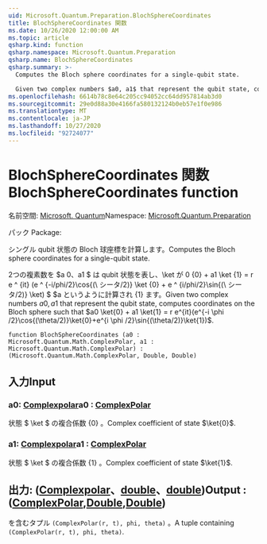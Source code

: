 ```yaml
---
uid: Microsoft.Quantum.Preparation.BlochSphereCoordinates
title: BlochSphereCoordinates 関数
ms.date: 10/26/2020 12:00:00 AM
ms.topic: article
qsharp.kind: function
qsharp.namespace: Microsoft.Quantum.Preparation
qsharp.name: BlochSphereCoordinates
qsharp.summary: >-
  Computes the Bloch sphere coordinates for a single-qubit state.

  Given two complex numbers $a0, a1$ that represent the qubit state, computes coordinates on the Bloch sphere such that $a0 \ket{0} + a1 \ket{1} = r e^{it}(e^{-i \phi /2}\cos{(\theta/2)}\ket{0}+e^{i \phi /2}\sin{(\theta/2)}\ket{1})$.
ms.openlocfilehash: 6614b78c8e64c205cc94052cc64dd957814ab3d0
ms.sourcegitcommit: 29e0d88a30e4166fa580132124b0eb57e1f0e986
ms.translationtype: MT
ms.contentlocale: ja-JP
ms.lasthandoff: 10/27/2020
ms.locfileid: "92724077"
---
```

# <a name="blochspherecoordinates-function"></a><span data-ttu-id="7b6bd-102">BlochSphereCoordinates 関数</span><span class="sxs-lookup"><span data-stu-id="7b6bd-102">BlochSphereCoordinates function</span></span>

<span data-ttu-id="7b6bd-103">名前空間: [Microsoft. Quantum](xref:Microsoft.Quantum.Preparation)</span><span class="sxs-lookup"><span data-stu-id="7b6bd-103">Namespace: [Microsoft.Quantum.Preparation](xref:Microsoft.Quantum.Preparation)</span></span>

<span data-ttu-id="7b6bd-104">パック [](https://nuget.org/packages/)</span><span class="sxs-lookup"><span data-stu-id="7b6bd-104">Package: [](https://nuget.org/packages/)</span></span>


<span data-ttu-id="7b6bd-105">シングル qubit 状態の Bloch 球座標を計算します。</span><span class="sxs-lookup"><span data-stu-id="7b6bd-105">Computes the Bloch sphere coordinates for a single-qubit state.</span></span>

<span data-ttu-id="7b6bd-106">2つの複素数を $a 0、a1 $ は qubit 状態を表し、\ket が 0 {0} + a1 \ket {1} = r e ^ {it} (e ^ {-i/phi/2}\cos{(\ シータ/2)} \ket {0} + e ^ {i/phi/2}\sin{(\ シータ/2)} \ket) $ $a というように計算され {1} ます。</span><span class="sxs-lookup"><span data-stu-id="7b6bd-106">Given two complex numbers $a0, a1$ that represent the qubit state, computes coordinates on the Bloch sphere such that $a0 \ket{0} + a1 \ket{1} = r e^{it}(e^{-i \phi /2}\cos{(\theta/2)}\ket{0}+e^{i \phi /2}\sin{(\theta/2)}\ket{1})$.</span></span>

```qsharp
function BlochSphereCoordinates (a0 : Microsoft.Quantum.Math.ComplexPolar, a1 : Microsoft.Quantum.Math.ComplexPolar) : (Microsoft.Quantum.Math.ComplexPolar, Double, Double)
```


## <a name="input"></a><span data-ttu-id="7b6bd-107">入力</span><span class="sxs-lookup"><span data-stu-id="7b6bd-107">Input</span></span>

### <a name="a0--complexpolar"></a><span data-ttu-id="7b6bd-108">a0: [Complexpolar](xref:Microsoft.Quantum.Math.ComplexPolar)</span><span class="sxs-lookup"><span data-stu-id="7b6bd-108">a0 : [ComplexPolar](xref:Microsoft.Quantum.Math.ComplexPolar)</span></span>

<span data-ttu-id="7b6bd-109">状態 $ \ket $ の複合係数 {0} 。</span><span class="sxs-lookup"><span data-stu-id="7b6bd-109">Complex coefficient of state $\ket{0}$.</span></span>


### <a name="a1--complexpolar"></a><span data-ttu-id="7b6bd-110">a1: [Complexpolar](xref:Microsoft.Quantum.Math.ComplexPolar)</span><span class="sxs-lookup"><span data-stu-id="7b6bd-110">a1 : [ComplexPolar](xref:Microsoft.Quantum.Math.ComplexPolar)</span></span>

<span data-ttu-id="7b6bd-111">状態 $ \ket $ の複合係数 {1} 。</span><span class="sxs-lookup"><span data-stu-id="7b6bd-111">Complex coefficient of state $\ket{1}$.</span></span>



## <a name="output--complexpolardoubledouble"></a><span data-ttu-id="7b6bd-112">出力: ([Complexpolar](xref:Microsoft.Quantum.Math.ComplexPolar)、[double](xref:microsoft.quantum.lang-ref.double)、[double](xref:microsoft.quantum.lang-ref.double))</span><span class="sxs-lookup"><span data-stu-id="7b6bd-112">Output : ([ComplexPolar](xref:Microsoft.Quantum.Math.ComplexPolar),[Double](xref:microsoft.quantum.lang-ref.double),[Double](xref:microsoft.quantum.lang-ref.double))</span></span>

<span data-ttu-id="7b6bd-113">を含むタプル `(ComplexPolar(r, t), phi, theta)` 。</span><span class="sxs-lookup"><span data-stu-id="7b6bd-113">A tuple containing `(ComplexPolar(r, t), phi, theta)`.</span></span>
